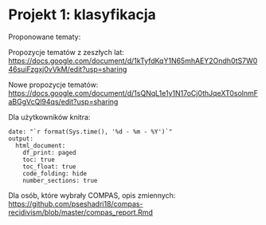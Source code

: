 # Projekt 1: klasyfikacja

Proponowane tematy:

Propozycje tematów z zeszłych lat: https://docs.google.com/document/d/1kTyfdKqY1N65mhAEY2Ondh0tS7W046suiFzgxj0vVkM/edit?usp=sharing

Nowe propozycje tematów: https://docs.google.com/document/d/1sQNqL1e1y1N17oCj0thJqeXT0solnmFaBGgVcQl94qs/edit?usp=sharing

Dla użytkowników knitra:

```
date: "`r format(Sys.time(), '%d - %m - %Y')`"
output:
  html_document:
    df_print: paged
    toc: true
    toc_float: true
    code_folding: hide
    number_sections: true
```

Dla osób, które wybrały COMPAS, opis zmiennych:
https://github.com/pseshadri18/compas-recidivism/blob/master/compas_report.Rmd
